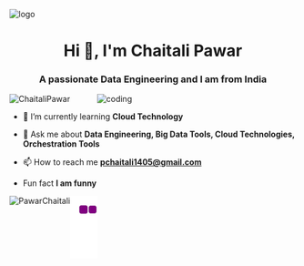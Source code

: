 
![logo](logo_url)
<h1 align="center">Hi 👋, I'm Chaitali Pawar</h1>
<h3 align="center">A passionate Data Engineering and I am from India</h3>
<img align = "right" alt = "coding" width="350" src="https://camo.githubusercontent.com/7fd4efd6621565a2e09921d15de74e315fc4a8755660721dcb9ce5f97d27abcb/68747470733a2f2f63646e2e686173686e6f64652e636f6d2f7265732f686173686e6f64652f696d6167652f75706c6f61642f76313638313536323530383336352f6b39367a307833566a2e676966">
<p align="left"> <img src="https://komarev.com/ghpvc/?username=lalitmahale&label=Profile%20views&color=0e75b6&style=flat" alt="ChaitaliPawar" /> </p>

- 🌱 I’m currently learning **Cloud Technology**


- 💬 Ask me about **Data Engineering, Big Data Tools, Cloud Technologies, Orchestration Tools**

- 📫 How to reach me **<a href="https://mail.google.com/mail/u/1/?view=cm&fs=1&to=pchaitali1405@gmail.com&tf=1"> pchaitali1405@gmail.com</a>**

- Fun fact **I am funny**


<p><img align="left" src="https://github-readme-stats.vercel.app/api/top-langs?username=PawarChaitali&show_icons=true&locale=en&layout=compact" alt="PawarChaitali" /></p>


![snake gif](https://github.com/LalitMahale/LalitMahale/blob/output/github-contribution-grid-snake.gif)
